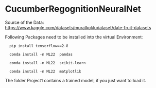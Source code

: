 # CucumberRegognitionNeuralNet

Source of the Data:
https://www.kaggle.com/datasets/muratkokludataset/date-fruit-datasets


Following Packages need to be installed into the virtual Environment:

      pip install tensorflow==2.8

      conda install -n ML22  pandas

      conda install -n ML22  scikit-learn

      conda install -n ML22  matplotlib


The folder Project1 contains a trained model, if you just want to load it. 
